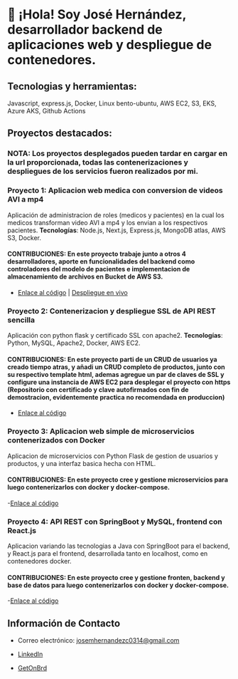 # 👋 ¡Hola! Soy José Hernández, desarrollador backend de aplicaciones web y despliegue de contenedores.

## Tecnologias y herramientas:

Javascript, express.js, Docker, Linux bento-ubuntu, AWS EC2, S3, EKS, Azure AKS, Github Actions

## Proyectos destacados:

### NOTA: Los proyectos desplegados pueden tardar en cargar en la url proporcionada, todas las contenerizaciones y despliegues de los servicios fueron realizados por mi.

### Proyecto 1: Aplicacion web medica con conversion de videos AVI a mp4
Aplicación de administracion de roles (medicos y pacientes) en la cual los medicos transforman video AVI a mp4 y los envian a los respectivos pacientes. **Tecnologías**: Node.js, Next.js, Express.js, MongoDB atlas, AWS S3, Docker.
#### CONTRIBUCIONES: En este proyecto trabaje junto a otros 4 desarrolladores, aporte en funcionalidades del backend como controladores del modelo de pacientes e implementacion de almacenamiento de archivos en Bucket de AWS S3.
- [Enlace al código](https://github.com/josemhc/Proyecto-Informatico.git) | [Despliegue en vivo](https://ecomed-frontend-1-0.onrender.com)

### Proyecto 2: Contenerizacion y despliegue SSL de API REST sencilla
Aplicación con python flask y certificado SSL con apache2. **Tecnologías**: Python, MySQL, Apache2, Docker, AWS EC2.
#### CONTRIBUCIONES: En este proyecto parti de un CRUD de usuarios ya creado tiempo atras, y añadi un CRUD completo de productos, junto con su respectivo template html, ademas agregue un par de claves de SSL y configure una instancia de AWS EC2 para desplegar el proyecto con https (Repositorio con certificado y clave autofirmados con fin de demostracion, evidentemente practica no recomendada en produccion)
- [Enlace al código](https://github.com/josemhc/PythonWebApp.git)

### Proyecto 3: Aplicacion web simple de microservicios contenerizados con Docker
Aplicacion de microservicios con Python Flask de gestion de usuarios y productos, y una interfaz basica hecha con HTML.
#### CONTRIBUCIONES: En este proyecto cree y gestione microservicios para luego contenerizarlos con docker y docker-compose.

-[Enlace al código](https://github.com/josemhc/Python_Microservicios.git)

### Proyecto 4: API REST con SpringBoot y MySQL, frontend con React.js
Aplicacion variando las tecnologias a Java con SpringBoot para el backend, y React.js para el frontend, desarrollada tanto en localhost, como en contenedores docker.
#### CONTRIBUCIONES: En este proyecto cree y gestione fronten, backend y base de datos para luego contenerizarlos con docker y docker-compose.

-[Enlace al código](https://github.com/josemhc/Springboot-React.git)

## Información de Contacto

- Correo electrónico: josemhernandezc0314@gmail.com

- [LinkedIn](https://www.linkedin.com/in/jose-hern%C3%A1ndez-3a8ba5335/)
  
- [GetOnBrd](https://www.getonbrd.com/p/jose-hernandez-edc2)
  

